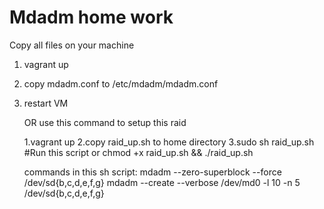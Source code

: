 # Mdadm home work

Copy all files on your machine

1. vagrant up
2. copy mdadm.conf to /etc/mdadm/mdadm.conf
3. restart VM

   OR use this command to setup this raid

   1.vagrant up
   2.copy raid_up.sh to home directory
   3.sudo sh raid_up.sh                  #Run this script
                       or
                            chmod +x
                            raid_up.sh && ./raid_up.sh
   
   commands in this sh script:
   mdadm --zero-superblock --force /dev/sd{b,c,d,e,f,g}
   mdadm --create --verbose /dev/md0 -l 10 -n 5 /dev/sd{b,c,d,e,f,g}
